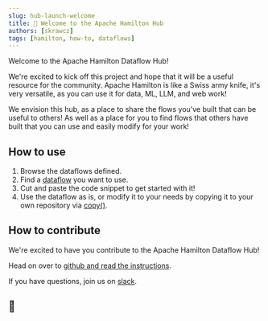 ```yaml
---
slug: hub-launch-welcome
title: 🚀 Welcome to the Apache Hamilton Hub
authors: [skrawcz]
tags: [hamilton, how-to, dataflows]
---
```


Welcome to the Apache Hamilton Dataflow Hub!

We're excited to kick off this project and hope that it will be a useful resource for the community.
Apache Hamilton is like a Swiss army knife, it's very versatile, as you can use it for data, ML, LLM, and web work!

We envision this hub, as a place to share the flows you've built that can be useful to others! As well as a place
for you to find flows that others have built that you can use and easily modify for your work!

## How to use

1. Browse the dataflows defined.
2. Find a [dataflow](/docs) you want to use.
3. Cut and paste the code snippet to get started with it!
4. Use the dataflow as is, or modify it to your needs by copying it to your own repository via [copy()](https://hamilton.apache.org/en/latest/reference/dataflows/copy/).

## How to contribute

We're excited to have you contribute to the Apache Hamilton Dataflow Hub!

Head on over to [github and read the instructions](https://github.com/apache/hamilton/tree/main/contrib#how-to-contribute).

If you have questions, join us on [slack](https://join.slack.com/t/hamilton-opensource/shared_invite/zt-2niepkra8-DGKGf_tTYhXuJWBTXtIs4g).

## 🙏
